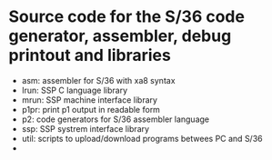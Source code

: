 # Source code for the S/36 code generator, assembler, debug printout and libraries

* asm: assembler for S/36 with xa8 syntax
* lrun: SSP C language library
* mrun: SSP machine interface library
* p1pr: print p1 output in readable form
* p2: code generators for S/36 assembler language
* ssp: SSP systrem interface library
* util: scripts to upload/download programs betwees PC and S/36
* 
